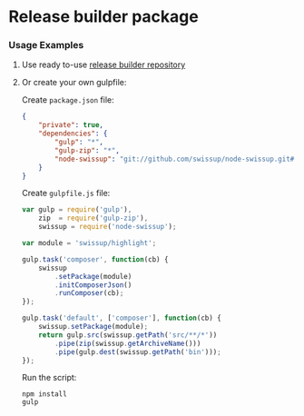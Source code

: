 # Release builder package

### Usage Examples

1. Use ready to-use [release builder repository](https://github.com/swissup/gulp-release-builder)
2. Or create your own gulpfile:

    Create `package.json` file:
    
    ```json
    {
        "private": true,
        "dependencies": {
            "gulp": "*",
            "gulp-zip": "*",
            "node-swissup": "git://github.com/swissup/node-swissup.git#master"
        }
    }
    ```

    Create `gulpfile.js` file:

    ```js
    var gulp = require('gulp'),
        zip  = require('gulp-zip'),
        swissup = require('node-swissup');

    var module = 'swissup/highlight';

    gulp.task('composer', function(cb) {
        swissup
            .setPackage(module)
            .initComposerJson()
            .runComposer(cb);
    });

    gulp.task('default', ['composer'], function(cb) {
        swissup.setPackage(module);
        return gulp.src(swissup.getPath('src/**/*'))
            .pipe(zip(swissup.getArchiveName()))
            .pipe(gulp.dest(swissup.getPath('bin')));
    });
    ```

    Run the script:

    ```
    npm install
    gulp
    ```
